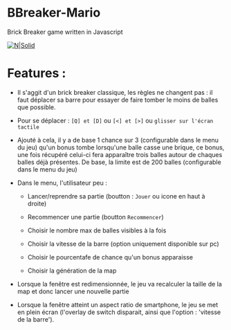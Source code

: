# BBreaker-Mario

Brick Breaker game written in Javascript

[![N|Solid](https://i.ibb.co/x8h2Hqv/live.png)](https://erwan-martin.fr/js/BBreaker)

# Features :
- Il s'aggit d'un brick breaker classique, les règles ne changent pas : il faut déplacer sa barre pour essayer
  de faire tomber le moins de balles que possible.
    
- Pour se déplacer : ``[Q] et [D]`` ou ``[<] et [>]`` ou ``glisser sur l'écran tactile``
    
- Ajouté à cela, il y a de base 1 chance sur 3 (configurable dans le menu du jeu) qu'un bonus tombe lorsqu'une 
  balle casse une brique, ce bonus, une fois récupéré celui-ci fera apparaître trois balles autour de chaques
  balles déjà présentes. De base, la limite est de 200 balles (configurable dans le menu du jeu)
    
 - Dans le menu, l'utilisateur peu :
    - Lancer/reprendre sa partie (boutton : ``Jouer`` ou icone en haut à droite)
    - Recommencer une partie (boutton ``Recommencer``)
    
    - Choisir le nombre max de balles visibles à la fois
    - Choisir la vitesse de la barre (option uniquement disponible sur pc)
    - Choisir le pourcentafe de chance qu'un bonus apparaisse
    - Choisir la génération de la map
    
- Lorsque la fenêtre est redimensionnée, le jeu va recalculer la taille de la map et donc lancer une nouvelle
      partie
    
- Lorsque la fenêtre atteint un aspect ratio de smartphone, le jeu se met en plein écran (l'overlay de switch
  disparait, ainsi que l'option : 'vitesse de la barre').
